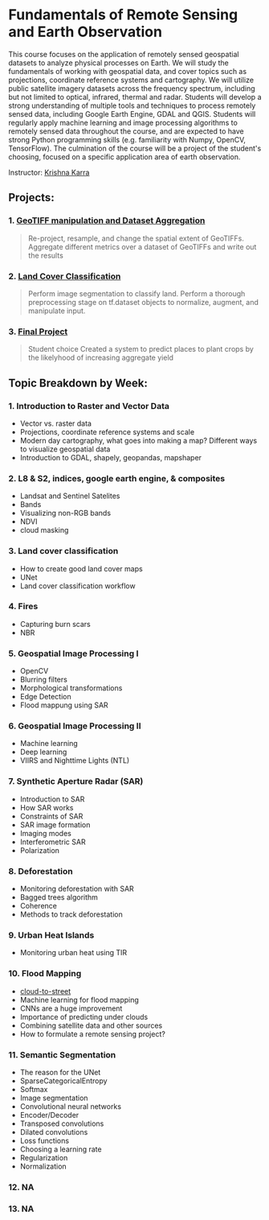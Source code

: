 # Fundamentals of Remote Sensing and Earth Observation 

This course focuses on the application of remotely sensed geospatial datasets to analyze physical processes on Earth. We will study the fundamentals of working with geospatial data, and cover topics such as projections, coordinate reference systems and cartography. We will utilize public satellite imagery datasets across the frequency spectrum, including but not limited to optical, infrared, thermal and radar. Students will develop a strong understanding of multiple tools and techniques to process remotely sensed data, including Google Earth Engine, GDAL and QGIS. Students will regularly apply machine learning and image processing algorithms to remotely sensed data throughout the course, and are expected to have strong Python programming skills (e.g. familiarity with Numpy, OpenCV, TensorFlow). The culmination of the course will be a project of the student's choosing, focused on a specific application area of earth observation. 

Instructor: [Krishna Karra](https://www.linkedin.com/in/krishna-karra-8765811b/)

## Projects:
### 1. [GeoTIFF manipulation and Dataset Aggregation](https://github.com/yuvalofek/Remote-Sensing/blob/main/Reprojections%26ImageComposites.ipynb)
> Re-project, resample, and change the spatial extent of GeoTIFFs. Aggregate different metrics over a dataset of GeoTIFFs and write out the results
### 2. [Land Cover Classification](https://github.com/yuvalofek/Remote-Sensing/blob/main/Land_Cover_Classification.ipynb)
> Perform image segmentation to classify land. Perform a thorough preprocessing stage on tf.dataset objects to normalize, augment, and manipulate input. 
### 3. [Final Project](https://github.com/rlee360/PLaTYPI)
> Student choice
> Created a system to predict places to plant crops by the likelyhood of increasing aggregate yield

## Topic Breakdown by Week:
### 1. Introduction to Raster and Vector Data
* Vector vs. raster data 
* Projections, coordinate reference systems and scale 
* Modern day cartography, what goes into making a map? Different ways to visualize geospatial data 
* Introduction to GDAL, shapely, geopandas, mapshaper 
### 2. L8 & S2, indices, google earth engine, & composites
* Landsat and Sentinel Satelites
* Bands
* Visualizing non-RGB bands
* NDVI
* cloud masking
### 3. Land cover classification
* How to create good land cover maps
* UNet
* Land cover classification workflow
### 4. Fires 
* Capturing burn scars
* NBR
### 5. Geospatial Image Processing I 
* OpenCV
* Blurring filters
* Morphological transformations
* Edge Detection
* Flood mappung using SAR
### 6. Geospatial Image Processing II
* Machine learning
* Deep learning
* VIIRS and Nighttime Lights (NTL)
### 7. Synthetic Aperture Radar (SAR)
* Introduction to SAR
* How SAR works
* Constraints of SAR
* SAR image formation
* Imaging modes
* Interferometric SAR
* Polarization
### 8. Deforestation
* Monitoring deforestation with SAR
* Bagged trees algorithm
* Coherence
* Methods to track deforestation
### 9. Urban Heat Islands
* Monitoring urban heat using TIR
### 10. Flood Mapping
* [cloud-to-street](https://cloudtostreet.info/)
* Machine learning for flood mapping
* CNNs are a huge improvement
* Importance of predicting under clouds
* Combining satellite data and other sources
* How to formulate a remote sensing project?
### 11. Semantic Segmentation
* The reason for the UNet
* SparseCategoricalEntropy
* Softmax
* Image segmentation
* Convolutional neural networks
* Encoder/Decoder
* Transposed convolutions
* Dilated convolutions
* Loss functions
* Choosing a learning rate
* Regularization
* Normalization
### 12. NA
### 13. NA

